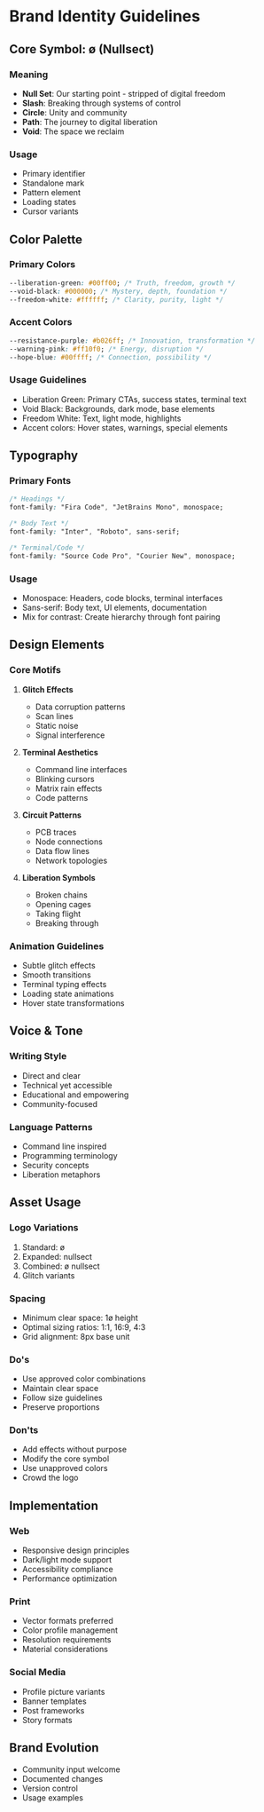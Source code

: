 # Brand Identity Guidelines

## Core Symbol: ø (Nullsect)

### Meaning

- **Null Set**: Our starting point - stripped of digital freedom
- **Slash**: Breaking through systems of control
- **Circle**: Unity and community
- **Path**: The journey to digital liberation
- **Void**: The space we reclaim

### Usage

- Primary identifier
- Standalone mark
- Pattern element
- Loading states
- Cursor variants

## Color Palette

### Primary Colors

```css
--liberation-green: #00ff00; /* Truth, freedom, growth */
--void-black: #000000; /* Mystery, depth, foundation */
--freedom-white: #ffffff; /* Clarity, purity, light */
```

### Accent Colors

```css
--resistance-purple: #b026ff; /* Innovation, transformation */
--warning-pink: #ff10f0; /* Energy, disruption */
--hope-blue: #00ffff; /* Connection, possibility */
```

### Usage Guidelines

- Liberation Green: Primary CTAs, success states, terminal text
- Void Black: Backgrounds, dark mode, base elements
- Freedom White: Text, light mode, highlights
- Accent colors: Hover states, warnings, special elements

## Typography

### Primary Fonts

```css
/* Headings */
font-family: "Fira Code", "JetBrains Mono", monospace;

/* Body Text */
font-family: "Inter", "Roboto", sans-serif;

/* Terminal/Code */
font-family: "Source Code Pro", "Courier New", monospace;
```

### Usage

- Monospace: Headers, code blocks, terminal interfaces
- Sans-serif: Body text, UI elements, documentation
- Mix for contrast: Create hierarchy through font pairing

## Design Elements

### Core Motifs

1. **Glitch Effects**

   - Data corruption patterns
   - Scan lines
   - Static noise
   - Signal interference

2. **Terminal Aesthetics**

   - Command line interfaces
   - Blinking cursors
   - Matrix rain effects
   - Code patterns

3. **Circuit Patterns**

   - PCB traces
   - Node connections
   - Data flow lines
   - Network topologies

4. **Liberation Symbols**
   - Broken chains
   - Opening cages
   - Taking flight
   - Breaking through

### Animation Guidelines

- Subtle glitch effects
- Smooth transitions
- Terminal typing effects
- Loading state animations
- Hover state transformations

## Voice & Tone

### Writing Style

- Direct and clear
- Technical yet accessible
- Educational and empowering
- Community-focused

### Language Patterns

- Command line inspired
- Programming terminology
- Security concepts
- Liberation metaphors

## Asset Usage

### Logo Variations

1. Standard: ø
2. Expanded: nullsect
3. Combined: ø nullsect
4. Glitch variants

### Spacing

- Minimum clear space: 1ø height
- Optimal sizing ratios: 1:1, 16:9, 4:3
- Grid alignment: 8px base unit

### Do's

- Use approved color combinations
- Maintain clear space
- Follow size guidelines
- Preserve proportions

### Don'ts

- Add effects without purpose
- Modify the core symbol
- Use unapproved colors
- Crowd the logo

## Implementation

### Web

- Responsive design principles
- Dark/light mode support
- Accessibility compliance
- Performance optimization

### Print

- Vector formats preferred
- Color profile management
- Resolution requirements
- Material considerations

### Social Media

- Profile picture variants
- Banner templates
- Post frameworks
- Story formats

## Brand Evolution

- Community input welcome
- Documented changes
- Version control
- Usage examples

